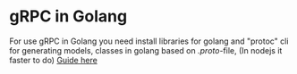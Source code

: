 # gRPC in Golang

For use gRPC in Golang you need install libraries for golang and "protoc" cli for generating models, classes in golang based on *.proto*-file,  (In nodejs it faster to do)
[Guide here](https://grpc.io/docs/languages/go/quickstart/)
